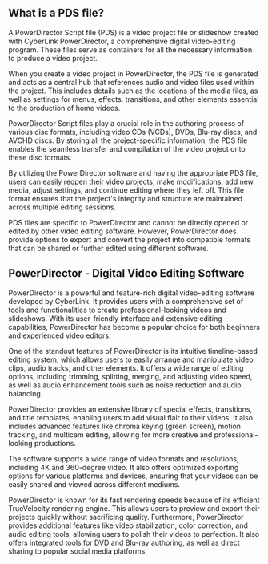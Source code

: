 ## What is a PDS file?

A PowerDirector Script file (PDS) is a video project file or slideshow created with CyberLink PowerDirector, a comprehensive digital video-editing program. These files serve as containers for all the necessary information to produce a video project.

When you create a video project in PowerDirector, the PDS file is generated and acts as a central hub that references audio and video files used within the project. This includes details such as the locations of the media files, as well as settings for menus, effects, transitions, and other elements essential to the production of home videos.

PowerDirector Script files play a crucial role in the authoring process of various disc formats, including video CDs (VCDs), DVDs, Blu-ray discs, and AVCHD discs. By storing all the project-specific information, the PDS file enables the seamless transfer and compilation of the video project onto these disc formats.

By utilizing the PowerDirector software and having the appropriate PDS file, users can easily reopen their video projects, make modifications, add new media, adjust settings, and continue editing where they left off. This file format ensures that the project's integrity and structure are maintained across multiple editing sessions.

PDS files are specific to PowerDirector and cannot be directly opened or edited by other video editing software. However, PowerDirector does provide options to export and convert the project into compatible formats that can be shared or further edited using different software.

## PowerDirector - Digital Video Editing Software

PowerDirector is a powerful and feature-rich digital video-editing software developed by CyberLink. It provides users with a comprehensive set of tools and functionalities to create professional-looking videos and slideshows. With its user-friendly interface and extensive editing capabilities, PowerDirector has become a popular choice for both beginners and experienced video editors.

One of the standout features of PowerDirector is its intuitive timeline-based editing system, which allows users to easily arrange and manipulate video clips, audio tracks, and other elements. It offers a wide range of editing options, including trimming, splitting, merging, and adjusting video speed, as well as audio enhancement tools such as noise reduction and audio balancing.

PowerDirector provides an extensive library of special effects, transitions, and title templates, enabling users to add visual flair to their videos. It also includes advanced features like chroma keying (green screen), motion tracking, and multicam editing, allowing for more creative and professional-looking productions.

The software supports a wide range of video formats and resolutions, including 4K and 360-degree video. It also offers optimized exporting options for various platforms and devices, ensuring that your videos can be easily shared and viewed across different mediums.

PowerDirector is known for its fast rendering speeds because of its efficient TrueVelocity rendering engine. This allows users to preview and export their projects quickly without sacrificing quality. Furthermore, PowerDirector provides additional features like video stabilization, color correction, and audio editing tools, allowing users to polish their videos to perfection. It also offers integrated tools for DVD and Blu-ray authoring, as well as direct sharing to popular social media platforms.

